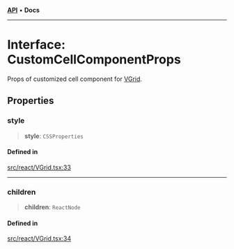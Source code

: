 [**API**](../../API.md) • **Docs**

***

# Interface: CustomCellComponentProps

Props of customized cell component for [VGrid](../functions/experimental_VGrid.md).

## Properties

### style

> **style**: `CSSProperties`

#### Defined in

[src/react/VGrid.tsx:33](https://github.com/inokawa/virtua/blob/cde6b757a74b1e8c69e920fc596425ef39738abf/src/react/VGrid.tsx#L33)

***

### children

> **children**: `ReactNode`

#### Defined in

[src/react/VGrid.tsx:34](https://github.com/inokawa/virtua/blob/cde6b757a74b1e8c69e920fc596425ef39738abf/src/react/VGrid.tsx#L34)
